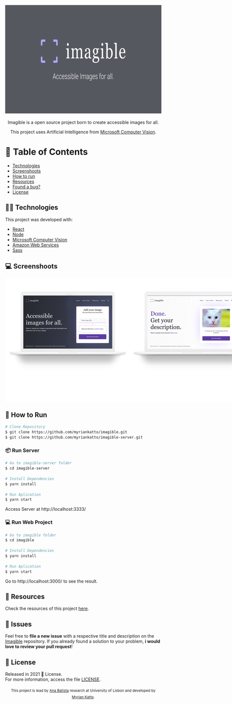 
<div align="center">
    <img alt="Imagible" title="Imagible" src="https://github.com/myriankatto/imagible/blob/master/src/assets/header.png?raw=true" height='350' /></br></br>
    Imagible is a open source project born to create accessible images for all. </br>

This project uses Artificial Intelligence from [Microsoft Computer Vision](https://azure.microsoft.com/en-us/services/cognitive-services/computer-vision/).
</div>

# :pushpin:  Table of Contents

* [Technologies](#technologies)
* [Screenshoots](#screenshoots)
* [How to run](#how-to-run)
* [Resources](#resources)
* [Found a bug?](#bugs)
* [License](#license)

## 👩‍💻 Technologies <a name="technologies"></a>

This project was developed with:

- [React](https://reactjs.org/)
- [Node](https://nodejs.org/)
- [Microsoft Computer Vision](https://azure.microsoft.com/en-us/services/cognitive-services/computer-vision/)
- [Amazon Web Services](https://aws.amazon.com/)
- [Sass](https://sass-lang.com/)

## :computer: Screenshoots <a name="screenshoots"></a>

<div style="display: flex; flex-direction: 'row'; align-items: 'center';">
   <img src="https://github.com/myriankatto/imagible/blob/master/src/assets/imagible1.png?raw=true" width="400px">
   <img src="https://github.com/myriankatto/imagible/blob/master/src/assets/imagible2.png?raw=true" width="400px">

</div>

## :construction_worker: How to Run <a name="how-to-run"></a>

```bash
# Clone Repository
$ git clone https://github.com/myriankatto/imagible.git
$ git clone https://github.com/myriankatto/imagible-server.git
```
### 📦 Run Server

```bash
# Go to imagible-server folder
$ cd imagible-server

# Install Dependencies
$ yarn install

# Run Aplication
$ yarn start
```
Access Server at http://localhost:3333/

### 💻 Run Web Project

```bash
# Go to imagible folder
$ cd imagible

# Install Dependencies
$ yarn install

# Run Aplication
$ yarn start
```
Go to http://localhost:3000/ to see the result.

## :book: Resources <a name="resources"></a>
Check the resources of this project [here](https://www.imagible.app/resources). 

## :bug: Issues <a name="bugs"></a>
Feel free to **file a new issue** with a respective title and description on the [Imagible](https://github.com/myriankatto/imagible/issues) repository. If you already found a solution to your problem, **i would love to review your pull request**!

## :closed_book: License  <a name="license"></a>

Released in 2021 :closed_book: License. <br> For more information, access the file [LICENSE](https://github.com/myriankatto/imagible/blob/master/LICENSE).

<div align="center">
<sub>This project is lead by  <a href="https://anabatista.eu">Ana Batista</a> research at University of Lisbon and developed by  <a href="https://github.com/myriankatto">Myrian Katto</a>.
  </sub>
  </div>

